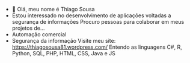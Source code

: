 - 👋 Olá, meu nome é Thiago Sousa
- Estou interessado no desenvolvimento de aplicações voltadas a segurança de informações
Procuro pessoas para colaborar em meus projetos de...
- Automação comercial 
- Segurança da informação
Visite meu site: https://thiagosousa81.wordpress.com/
Entendo as linguagens C#, R, Python, SQL, PHP, HTML, CSS, Java e JS
<!---
ThiagoSousa81/ThiagoSousa81 is a ✨ special ✨ repository because its `README.md` (this file) appears on your GitHub profile.
You can click the Preview link to take a look at your changes.
--->

